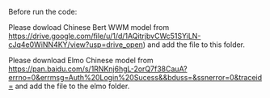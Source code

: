 Before run the code:

Please dowload Chinese Bert WWM model from <https://drive.google.com/file/u/1/d/1AQitrjbvCWc51SYiLN-cJq4e0WiNN4KY/view?usp=drive_open>) and add the file to this folder. 

Please download Elmo Chinese model from https://pan.baidu.com/s/1RNKnj6hgL-2orQ7f38CauA?errno=0&errmsg=Auth%20Login%20Sucess&&bduss=&ssnerror=0&traceid= and add the file to the elmo folder.
